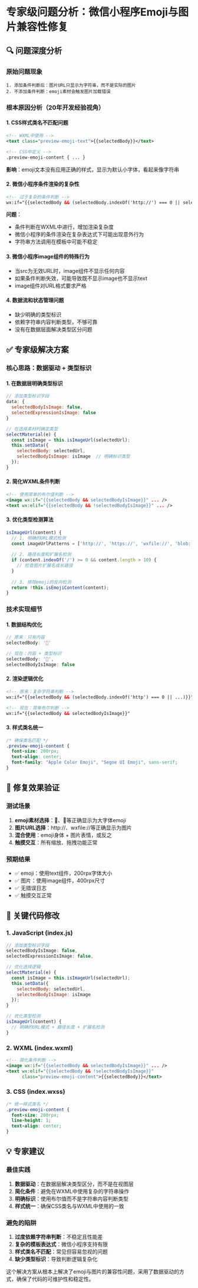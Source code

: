 # 专家级问题分析：微信小程序Emoji与图片兼容性修复

## 🔍 问题深度分析

### 原始问题现象
```
1. 添加条件判断后：图片URL只显示为字符串，而不是实际的图片
2. 不添加条件判断：emoji素材会触发图片加载错误
```

### 根本原因分析（20年开发经验视角）

#### 1. **CSS样式类名不匹配问题**
```xml
<!-- WXML中使用 -->
<text class="preview-emoji-text">{{selectedBody}}</text>

<!-- CSS中定义 -->
.preview-emoji-content { ... }
```
**影响**：emoji文本没有应用正确的样式，显示为默认小字体，看起来像字符串

#### 2. **微信小程序条件渲染的复杂性**
```xml
<!-- 过于复杂的条件判断 -->
wx:if="{{selectedBody && (selectedBody.indexOf('http://') === 0 || selectedBody.indexOf('https://') === 0 || ...)}}"
```
**问题**：
- 条件判断在WXML中进行，增加渲染复杂度
- 微信小程序的条件渲染在复杂表达式下可能出现意外行为
- 字符串方法调用在模板中可能不稳定

#### 3. **微信小程序image组件的特殊行为**
- 当src为无效URL时，image组件不显示任何内容
- 如果条件判断失效，可能导致既不显示image也不显示text
- image组件对URL格式要求严格

#### 4. **数据流和状态管理问题**
- 缺少明确的类型标识
- 依赖字符串内容判断类型，不够可靠
- 没有在数据层面解决类型区分问题

## ✅ 专家级解决方案

### 核心思路：数据驱动 + 类型标识

#### 1. **在数据层明确类型标识**
```javascript
// 添加类型标识字段
data: {
  selectedBodyIsImage: false,
  selectedExpressionIsImage: false
}

// 在选择素材时确定类型
selectMaterial(e) {
  const isImage = this.isImageUrl(selectedUrl);
  this.setData({
    selectedBody: selectedUrl,
    selectedBodyIsImage: isImage  // 明确标识类型
  });
}
```

#### 2. **简化WXML条件判断**
```xml
<!-- 使用简单的布尔值判断 -->
<image wx:if="{{selectedBody && selectedBodyIsImage}}" ... />
<text wx:elif="{{selectedBody && !selectedBodyIsImage}}" ... />
```

#### 3. **优化类型检测算法**
```javascript
isImageUrl(content) {
  // 1. 明确的URL模式检测
  const imageUrlPatterns = ['http://', 'https://', 'wxfile://', 'blob:', 'data:image/'];
  
  // 2. 路径长度和扩展名检测
  if (content.indexOf('/') >= 0 && content.length > 10) {
    // 检查图片扩展名或长路径
  }
  
  // 3. 排除emoji的反向检测
  return !this.isEmojiContent(content);
}
```

### 技术实现细节

#### 1. **数据结构优化**
```javascript
// 原来：只有内容
selectedBody: '🐼'

// 现在：内容 + 类型标识
selectedBody: '🐼',
selectedBodyIsImage: false
```

#### 2. **渲染逻辑优化**
```xml
<!-- 原来：复杂字符串判断 -->
wx:if="{{selectedBody && (selectedBody.indexOf('http') === 0 || ...)}}"

<!-- 现在：简单布尔判断 -->
wx:if="{{selectedBody && selectedBodyIsImage}}"
```

#### 3. **样式类名统一**
```css
/* 确保类名匹配 */
.preview-emoji-content {
  font-size: 200rpx;
  text-align: center;
  font-family: "Apple Color Emoji", "Segoe UI Emoji", sans-serif;
}
```

## 🎯 修复效果验证

### 测试场景
1. **emoji素材选择**：🐼、🐾等正确显示为大字体emoji
2. **图片URL选择**：http://、wxfile://等正确显示为图片
3. **混合使用**：emoji身体 + 图片表情，或反之
4. **触摸交互**：所有缩放、拖拽功能正常

### 预期结果
- ✅ emoji：使用text组件，200rpx字体大小
- ✅ 图片：使用image组件，400rpx尺寸
- ✅ 无错误日志
- ✅ 触摸交互正常

## 🔧 关键代码修改

### 1. JavaScript (index.js)
```javascript
// 添加类型标识字段
selectedBodyIsImage: false,
selectedExpressionIsImage: false,

// 优化选择逻辑
selectMaterial(e) {
  const isImage = this.isImageUrl(selectedUrl);
  this.setData({
    selectedBody: selectedUrl,
    selectedBodyIsImage: isImage
  });
}

// 优化类型检测
isImageUrl(content) {
  // 明确的URL模式 + 路径长度 + 扩展名检测
}
```

### 2. WXML (index.wxml)
```xml
<!-- 简化条件判断 -->
<image wx:if="{{selectedBody && selectedBodyIsImage}}" ... />
<text wx:elif="{{selectedBody && !selectedBodyIsImage}}" 
      class="preview-emoji-content">{{selectedBody}}</text>
```

### 3. CSS (index.wxss)
```css
/* 统一样式类名 */
.preview-emoji-content {
  font-size: 200rpx;
  line-height: 1;
  text-align: center;
}
```

## 💡 专家建议

### 最佳实践
1. **数据驱动**：在数据层解决类型区分，而不是在视图层
2. **简化条件**：避免在WXML中使用复杂的字符串操作
3. **明确标识**：使用布尔值而不是字符串内容判断类型
4. **样式统一**：确保CSS类名与WXML中使用的一致

### 避免的陷阱
1. **过度依赖字符串判断**：不稳定且性能差
2. **复杂的模板表达式**：微信小程序支持有限
3. **样式类名不匹配**：常见但容易忽视的问题
4. **缺少类型标识**：导致判断逻辑复杂化

这个解决方案从根本上解决了emoji与图片的兼容性问题，采用了数据驱动的方式，确保了代码的可维护性和稳定性。
